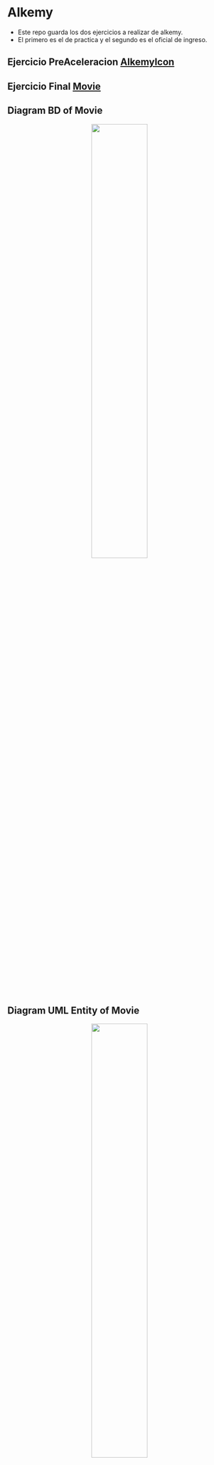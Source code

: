 
# Alkemy
- Este repo guarda los dos ejercicios a realizar de alkemy. <br/>
- El primero es el de practica y el segundo es el oficial de ingreso.
## Ejercicio PreAceleracion [AlkemyIcon](https://github.com/valenchu/Alkemy/tree/main/AlkemyIcon)
## Ejercicio Final [Movie](https://github.com/valenchu/Alkemy/tree/main/Movie)

## Diagram BD of Movie
<div align="center">
<img src="https://i.imgur.com/coKJF0i.png" width="50%" height="50%"/>
</div>

## Diagram UML Entity of Movie


<div align="center">
<img src="https://i.imgur.com/j9g5MPX.png" width="50%" height="50%"/>
</div>


#### Insert this url for view all url to API 

http://localhost:8080/swagger-ui.html

#### Insert two Environment in the IDE

1# SendGrid [API_KEY]  [Send_Grid](https://sendgrid.com/ "Send_Grid")

2# EMAIL_FROM -> Here. I putted the email from.


## Img Movie-Controller

<div align="center">
<img src="https://i.imgur.com/rtgdQS4.png" width="80%" height="80%"/>
</div>

### Documentation movie-controller

- [TO_README_MOVIE_CONTROLLER](https://github.com/valenchu/Pre-aceleracion-Valentin-Cassino/blob/main/Movie/src/main/resources/templates/Documentation/Movie-Controller/ReadmeMovieController.md)

## Img Character-Controller

<div align="center">
<img src="https://i.imgur.com/Q4WdzMn.png" width="80%" height="80%"/>
</div>

### Documentation charater-controller

- [TO_README_CHARACTER_CONTROLLER](https://github.com/valenchu/Pre-aceleracion-Valentin-Cassino/blob/main/Movie/src/main/resources/templates/Documentation/Character-Controller/ReadmeCharacterController.md)

## Img User-Controller-AND-Gender-Controller

<div align="center">
<img src="https://i.imgur.com/sH1BUXQ.png" width="80%" height="80%"/>
</div>

### Documentation gender-controller AND User-register-login-controller
- [TO_README_USER/GENDER_CONTROLLER](https://github.com/valenchu/Pre-aceleracion-Valentin-Cassino/blob/main/Movie/src/main/resources/templates/Documentation/Gender-Controller/ReadmeUserAndGenderController.md)

